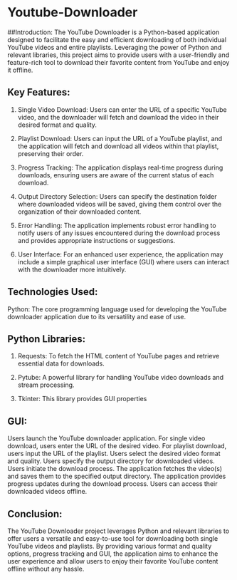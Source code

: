 # Youtube-Downloader
##Introduction:
The YouTube Downloader is a Python-based application designed to facilitate the easy and efficient downloading of both individual YouTube videos and entire playlists. 
Leveraging the power of Python and relevant libraries, this project aims to provide users with a user-friendly and feature-rich tool to download their favorite content from YouTube and enjoy it offline.

## Key Features:

1. Single Video Download: Users can enter the URL of a specific YouTube video, and the downloader will fetch and download the video in their desired format and quality.

2. Playlist Download: Users can input the URL of a YouTube playlist, and the application will fetch and download all videos within that playlist, preserving their order.

3. Progress Tracking: The application displays real-time progress during downloads, ensuring users are aware of the current status of each download.

4. Output Directory Selection: Users can specify the destination folder where downloaded videos will be saved, giving them control over the organization of their downloaded content.

5. Error Handling: The application implements robust error handling to notify users of any issues encountered during the download process and provides appropriate instructions or suggestions.

6. User Interface: For an enhanced user experience, the application may include a simple graphical user interface (GUI) where users can interact with the downloader more intuitively.

## Technologies Used:

Python: The core programming language used for developing the YouTube downloader application due to its versatility and ease of use.

## Python Libraries:

1. Requests: To fetch the HTML content of YouTube pages and retrieve essential data for downloads.

2. Pytube: A powerful library for handling YouTube video downloads and stream processing.
   
3. Tkinter: This library provides GUI properties 

## GUI:

Users launch the YouTube downloader application.
For single video download, users enter the URL of the desired video.
For playlist download, users input the URL of the playlist.
Users select the desired video format and quality.
Users specify the output directory for downloaded videos.
Users initiate the download process.
The application fetches the video(s) and saves them to the specified output directory.
The application provides progress updates during the download process.
Users can access their downloaded videos offline.

## Conclusion:
The YouTube Downloader project leverages Python and relevant libraries to offer users a versatile and easy-to-use tool for downloading both single YouTube videos and playlists. 
By providing various format and quality options, progress tracking and GUI, the application aims to enhance the user experience and allow users to enjoy their favorite YouTube content offline without any hassle.
